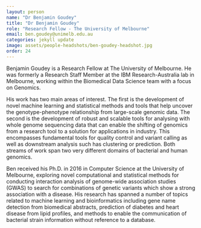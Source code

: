```yaml
---
layout: person
name: "Dr Benjamin Goudey"
title: "Dr Benjamin Goudey"
role: "Research Fellow - The University of Melbourne"
email: ben.goudey@unimelb.edu.au
categories: jekyll update
image: assets/people-headshots/ben-goudey-headshot.jpg
order: 24
---
```

Benjamin Goudey is a Research Fellow at The University of Melbourne. He was formerly a Research Staff Member at the IBM Research-Australia lab in Melbourne, working within the Biomedical Data Science team with a focus on Genomics.

His work has two main areas of interest. The first is the development of novel machine learning and statistical methods and tools that help uncover the genotype-phenotype relationship from large-scale genomic data. The second is the development of robust and scalable tools for analysing with whole genome sequencing data that can enable the shifting of genomics from a research tool to a solution for applications in industry. This encompasses fundamental tools for quality control and variant calling as well as downstream analysis such has clustering or prediction. Both streams of work span two very different domains of bacterial and human genomics.

Ben received his Ph.D. in 2016 in Computer Science at the University of Melbourne, exploring novel computational and statistical methods for conducting interaction analysis of genome-wide association studies (GWAS) to search for combinations of genetic variants which show a strong association with a disease. His research has spanned a number of topics related to machine learning and bioinformatics including gene name detection from biomedical abstracts, prediction of diabetes and heart disease from lipid profiles, and methods to enable the communication of bacterial strain information without reference to a database.
